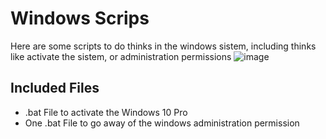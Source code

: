 # Windows Scrips
Here are some scripts to do thinks in the windows sistem, including thinks like activate the sistem, or administration permissions
![image](https://github.com/Matheus-Ei/Windows-Scrips/assets/127603510/947f81d5-c6ef-4665-a086-aa9c76a48dcc)

## Included Files
- .bat File to activate the Windows 10 Pro
- One .bat File to go away of the windows administration permission
